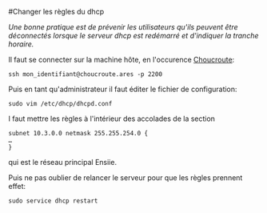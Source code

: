 #Changer les règles du dhcp

*Une bonne pratique est de prévenir les utilisateurs qu'ils peuvent être déconnectés lorsque le serveur dhcp est redémarré et d'indiquer la tranche horaire.*

Il faut se connecter sur la machine hôte, en l'occurence [Choucroute](http://doc.ares-ensiie.eu/admins/servers/choucroute/):

```
ssh mon_identifiant@choucroute.ares -p 2200
```

Puis en tant qu'administrateur il faut éditer le fichier de configuration:

```
sudo vim /etc/dhcp/dhcpd.conf
```

I faut mettre les règles à l'intérieur des accolades de la section 

```
subnet 10.3.0.0 netmask 255.255.254.0 {
…
}
```
qui est le réseau principal Ensiie.

Puis ne pas oublier de relancer le serveur pour que les règles prennent effet:

```
sudo service dhcp restart
```


